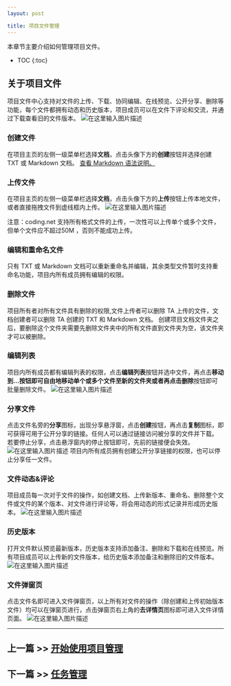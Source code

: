```yaml
---
layout: post

title: 项目文件管理
---
```



本章节主要介绍如何管理项目文件。


* TOC
{:toc}

## 关于项目文件

项目文件中心支持对文件的上传、下载、协同编辑、在线预览、公开分享、删除等功能，每个文件都拥有动态和历史版本，项目成员可以在文件下评论和交流，并通过下载查看旧的文件版本。
![在这里输入图片描述][15]

### 创建文件

在项目主页的左侧一级菜单栏选择**文档**，点击头像下方的**创建**按钮并选择创建  TXT 或 Markdown 文档。
[查看 Markdown 语法说明。][16]

### 上传文件

在项目主页的左侧一级菜单栏选择**文档**，点击头像下方的**上传**按钮上传本地文件，或者直接拖拽文件到虚线框内上传。
![在这里输入图片描述][17]

注意：coding.net 支持所有格式文件的上传，一次性可以上传单个或多个文件，但单个文件应不超过50M ，否则不能成功上传。

### 编辑和重命名文件

只有 TXT 或 Markdown 文档可以重新重命名并编辑，其余类型文件暂时支持重命名功能，项目内所有成员拥有编辑的权限。

### 删除文件

项目所有者对所有文件具有删除的权限,文件上传者可以删除 TA 上传的文件，文档创建者可以删除 TA 创建的 TXT 和 Markdown 文档。
创建项目文档文件夹之后，要删除这个文件夹需要先删除文件夹中的所有文件直到文件夹为空，该文件夹才可以被删除。

### 编辑列表

项目内所有成员都有编辑列表的权限，点击**编辑列表**按钮并选中文件，再点击**移动到…**按钮即可自由地移动单个或多个文件至新的文件夹或者再点击**删除**按钮即可批量删除文件。
![在这里输入图片描述][18]

### 分享文件

点击文件名旁的**分享**图标，出现分享悬浮窗，点击**创建**按钮，再点击**复制**图标，即可获得可用于公开分享的链接。任何人可以通过链接访问被分享的文件并下载。
若要停止分享，点击悬浮窗内的停止按钮即可，先前的链接便会失效。
![在这里输入图片描述][19]
项目内所有成员拥有创建公开分享链接的权限，也可以停止分享任一文件。

### 文件动态&评论

项目成员每一次对于文件的操作，如创建文档、上传新版本、重命名、删除整个文件或文件的某个版本、对文件进行评论等，将会用动态的形式记录并形成历史版本。
![在这里输入图片描述][20]

### 历史版本

打开文件默认预览最新版本，历史版本支持添加备注、删除和下载和在线预览。所有项目成员可以上传新的文件版本，给历史版本添加备注和删除旧的文件版本。
![在这里输入图片描述][21]

### 文件弹窗页
点击文件名即可进入文件弹窗页，以上所有对文件的操作（除创建和上传初始版本文件）均可以在弹窗页进行，点击弹窗页右上角的**去详情页**图标即可进入文件详情页面。
![在这里输入图片描述][22]

---

## 上一篇 >> [开始使用项目管理](/help/doc/project/getting-started.html)

## 下一篇 >> [任务管理](/help/doc/project/task.html)

[15]: https://dn-coding-net-production-static.qbox.me/bcd21f3c-1893-412a-af07-e8e9a383312d.png?imageView2/2/w/800/h/800
  [16]: https://coding.net/u/coding/p/Coding-Feedback/git/blob/master/markdown-syntax.md
  [17]: https://dn-coding-net-production-static.qbox.me/168ec032-475f-4660-bfb0-9a02ded0e769.jpg?imageView2/2/w/800/h/800
  [18]: https://dn-coding-net-production-static.qbox.me/9cffca9e-06ea-43bc-8a74-2db1462e71e1.png?imageView2/2/w/800/h/800
  [19]: https://dn-coding-net-production-static.qbox.me/2dc00bb8-d486-412f-9090-63ef7ef10845.png?imageView2/2/w/800/h/800
  [20]: https://dn-coding-net-production-static.qbox.me/db76b8f1-3c30-45d3-9e0c-9f2d5e31fae4.png?imageView2/2/w/800/h/800
  [21]: https://dn-coding-net-production-static.qbox.me/2d162819-3a56-4496-920f-6f5ad5ef2fc3.png?imageView2/2/w/800/h/800
  [22]: https://dn-coding-net-production-pp.qbox.me/828cdee3-d2ae-459e-9775-a79b396e81c8.jpg
